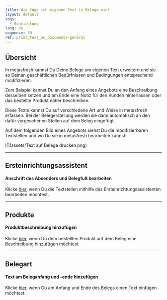 ```yaml
---
title: Wie füge ich eigenen Text in Belege ein?
layout: default
tags:
  - Einrichtung
lang: de
sequence: 50
ref: print_text_on_documents-general
---
```


## Übersicht
In metasfresh kannst Du Deine Belege um eigenen Text erweitern und sie so Deinen geschäftlichen Bedürfnissen und Bedingungen entsprechend modifizieren.

Zum Beispiel kannst Du an den Anfang eines Angebots eine Beschreibung desselben setzen und am Ende eine Notiz für den Kunden hinterlassen oder das bestellte Produkt näher beschreiben.

Diese Texte kannst Du auf verschiedene Art und Weise in metasfresh erfassen. Bei der Belegerstellung werden sie dann automatisch an den dafür vorgesehenen Stellen auf dem Beleg eingefügt.

Auf dem folgenden Bild eines Angebots siehst Du die modifizierbaren Textstellen und wo Du sie in metasfresh bearbeiten kannst:

![](assets/Text auf Belege drucken.png)

---

## Ersteinrichtungsassistent

#### Anschrift des Absenders und Belegfuß bearbeiten
Klicke [hier](Ersteinrichtung), wenn Du die Textstellen mithilfe des Ersteinrichtungsassistenten bearbeiten möchtest.

---

## Produkte

#### Produktbeschreibung hinzufügen
Klicke [hier](Text_auf_Belege_drucken-Produkt), wenn Du dem bestellten Produkt auf dem Beleg eine Beschreibung hinzufügen möchtest.

---

## Belegart

#### Text am Beleganfang und -ende hinzufügen
Klicke [hier](Text_auf_Belege_drucken-Belegart), wenn Du am Anfang und Ende des Belegs einen Text einfügen möchtest.
